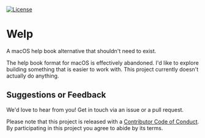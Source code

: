 [![License][license badge]][license]

# Welp
A macOS help book alternative that shouldn't need to exist.

The help book format for macOS is effectively abandoned. I'd like to explore building something that is easier to work with. This project currently doesn't actually do anything.

## Suggestions or Feedback

We'd love to hear from you! Get in touch via an issue or a pull request.

Please note that this project is released with a [Contributor Code of Conduct](CODE_OF_CONDUCT.md). By participating in this project you agree to abide by its terms.

[license]: https://opensource.org/licenses/BSD-3-Clause
[license badge]: https://img.shields.io/github/license/ChimeHQ/Welp
